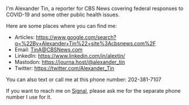 I'm Alexander Tin, a reporter for CBS News covering federal responses to COVID-19 and some other public health issues.

Here are some places where you can find me:

- Articles: https://www.google.com/search?q=%22By+Alexander+Tin%22+site%3Acbsnews.com%2F
- Email: TinA@CBSNews.com
- LinkedIn: https://www.linkedin.com/in/alextin/
- Mastodon: https://journa.host/@alexander_tin
- Twitter: https://twitter.com/Alexander_Tin

You can also text or call me at this phone number: 202-381-7107

If you want to reach me on [Signal](https://signal.org/), please ask me for the separate phone number I use for it.
